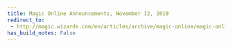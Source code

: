 ```yaml
---
title: Magic Online Announcements, November 12, 2019
redirect_to:
 - http://magic.wizards.com/en/articles/archive/magic-online/magic-online-announcements-november-12-2019
has_build_notes: False
---
```

